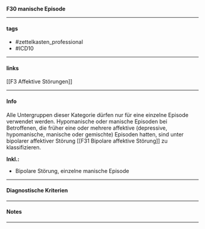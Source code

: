 __F30 manische Episode__

___________________________________________
#### tags

- #zettelkasten_professional
- #ICD10 
___________________________________________
#### links

[[F3 Affektive Störungen]]

___________________________________________
#### Info
Alle Untergruppen dieser Kategorie dürfen nur für eine einzelne Episode verwendet werden. Hypomanische oder manische Episoden bei Betroffenen, die früher eine oder mehrere affektive (depressive, hypomanische, manische oder gemischte) Episoden hatten, sind unter bipolarer affektiver Störung [[F31 Bipolare affektive Störung]] zu klassifizieren.

__Inkl.:__
- Bipolare Störung, einzelne manische Episode
___________________________________________
#### Diagnostische Kriterien

___________________________________________
#### Notes

___________________________________________

